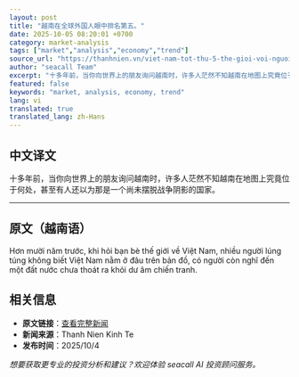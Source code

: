 ```yaml
---
layout: post
title: "越南在全球外国人眼中排名第五。"
date: 2025-10-05 08:20:01 +0700
category: market-analysis
tags: ["market","analysis","economy","trend"]
source_url: "https://thanhnien.vn/viet-nam-tot-thu-5-the-gioi-voi-nguoi-nuoc-ngoai-185251004223832154.htm"
author: "seacall Team"
excerpt: "十多年前，当你向世界上的朋友询问越南时，许多人茫然不知越南在地图上究竟位于何处，甚至有人还以为那是一个尚未摆脱战争阴影的国家。..."
featured: false
keywords: "market, analysis, economy, trend"
lang: vi
translated: true
translated_lang: zh-Hans
---
```


## 中文译文

十多年前，当你向世界上的朋友询问越南时，许多人茫然不知越南在地图上究竟位于何处，甚至有人还以为那是一个尚未摆脱战争阴影的国家。

---

## 原文（越南语）

Hơn mười năm trước, khi hỏi bạn b&egrave; thế giới về Việt Nam, nhiều người l&uacute;ng t&uacute;ng kh&ocirc;ng biết Việt Nam nằm ở đ&acirc;u tr&ecirc;n bản đồ, c&oacute; người c&ograve;n nghĩ đến một đất nước chưa tho&aacute;t ra khỏi dư &acirc;m chiến tranh.

## 相关信息

- **原文链接**：[查看完整新闻](https://thanhnien.vn/viet-nam-tot-thu-5-the-gioi-voi-nguoi-nuoc-ngoai-185251004223832154.htm)
- **新闻来源**：Thanh Nien Kinh Te
- **发布时间**：2025/10/4

*想要获取更专业的投资分析和建议？欢迎体验 seacall AI 投资顾问服务。*